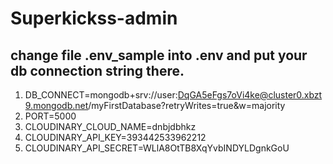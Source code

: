 # Superkickss-admin

## change file .env_sample into .env and put your db connection string there.
1. DB_CONNECT=mongodb+srv://user:DqGA5eFgs7oVi4ke@cluster0.xbzt9.mongodb.net/myFirstDatabase?retryWrites=true&w=majority
2. PORT=5000
3. CLOUDINARY_CLOUD_NAME=dnbjdbhkz
4. CLOUDINARY_API_KEY=393442533962212
5. CLOUDINARY_API_SECRET=WLlA8OtTB8XqYvbINDYLDgnkGoU
